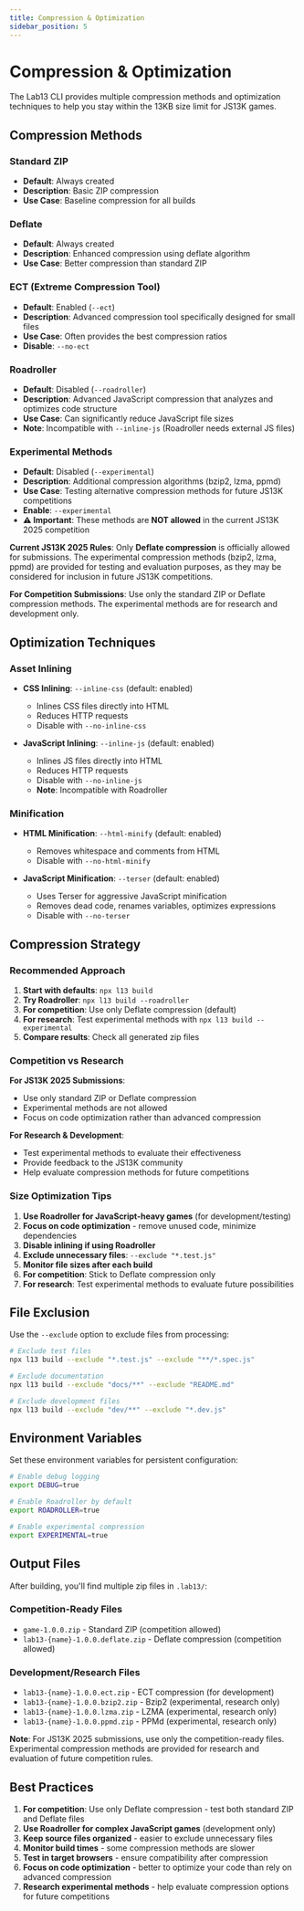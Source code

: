```yaml
---
title: Compression & Optimization
sidebar_position: 5
---
```


# Compression & Optimization

The Lab13 CLI provides multiple compression methods and optimization techniques to help you stay within the 13KB size limit for JS13K games.

## Compression Methods

### Standard ZIP

- **Default**: Always created
- **Description**: Basic ZIP compression
- **Use Case**: Baseline compression for all builds

### Deflate

- **Default**: Always created
- **Description**: Enhanced compression using deflate algorithm
- **Use Case**: Better compression than standard ZIP

### ECT (Extreme Compression Tool)

- **Default**: Enabled (`--ect`)
- **Description**: Advanced compression tool specifically designed for small files
- **Use Case**: Often provides the best compression ratios
- **Disable**: `--no-ect`

### Roadroller

- **Default**: Disabled (`--roadroller`)
- **Description**: Advanced JavaScript compression that analyzes and optimizes code structure
- **Use Case**: Can significantly reduce JavaScript file sizes
- **Note**: Incompatible with `--inline-js` (Roadroller needs external JS files)

### Experimental Methods

- **Default**: Disabled (`--experimental`)
- **Description**: Additional compression algorithms (bzip2, lzma, ppmd)
- **Use Case**: Testing alternative compression methods for future JS13K competitions
- **Enable**: `--experimental`
- **⚠️ Important**: These methods are **NOT allowed** in the current JS13K 2025 competition

**Current JS13K 2025 Rules**: Only **Deflate compression** is officially allowed for submissions. The experimental compression methods (bzip2, lzma, ppmd) are provided for testing and evaluation purposes, as they may be considered for inclusion in future JS13K competitions.

**For Competition Submissions**: Use only the standard ZIP or Deflate compression methods. The experimental methods are for research and development only.

## Optimization Techniques

### Asset Inlining

- **CSS Inlining**: `--inline-css` (default: enabled)
  - Inlines CSS files directly into HTML
  - Reduces HTTP requests
  - Disable with `--no-inline-css`

- **JavaScript Inlining**: `--inline-js` (default: enabled)
  - Inlines JS files directly into HTML
  - Reduces HTTP requests
  - Disable with `--no-inline-js`
  - **Note**: Incompatible with Roadroller

### Minification

- **HTML Minification**: `--html-minify` (default: enabled)
  - Removes whitespace and comments from HTML
  - Disable with `--no-html-minify`

- **JavaScript Minification**: `--terser` (default: enabled)
  - Uses Terser for aggressive JavaScript minification
  - Removes dead code, renames variables, optimizes expressions
  - Disable with `--no-terser`

## Compression Strategy

### Recommended Approach

1. **Start with defaults**: `npx l13 build`
2. **Try Roadroller**: `npx l13 build --roadroller`
3. **For competition**: Use only Deflate compression (default)
4. **For research**: Test experimental methods with `npx l13 build --experimental`
5. **Compare results**: Check all generated zip files

### Competition vs Research

**For JS13K 2025 Submissions**:

- Use only standard ZIP or Deflate compression
- Experimental methods are not allowed
- Focus on code optimization rather than advanced compression

**For Research & Development**:

- Test experimental methods to evaluate their effectiveness
- Provide feedback to the JS13K community
- Help evaluate compression methods for future competitions

### Size Optimization Tips

1. **Use Roadroller for JavaScript-heavy games** (for development/testing)
2. **Focus on code optimization** - remove unused code, minimize dependencies
3. **Disable inlining if using Roadroller**
4. **Exclude unnecessary files**: `--exclude "*.test.js"`
5. **Monitor file sizes after each build**
6. **For competition**: Stick to Deflate compression only
7. **For research**: Test experimental methods to evaluate future possibilities

## File Exclusion

Use the `--exclude` option to exclude files from processing:

```bash
# Exclude test files
npx l13 build --exclude "*.test.js" --exclude "**/*.spec.js"

# Exclude documentation
npx l13 build --exclude "docs/**" --exclude "README.md"

# Exclude development files
npx l13 build --exclude "dev/**" --exclude "*.dev.js"
```

## Environment Variables

Set these environment variables for persistent configuration:

```bash
# Enable debug logging
export DEBUG=true

# Enable Roadroller by default
export ROADROLLER=true

# Enable experimental compression
export EXPERIMENTAL=true
```

## Output Files

After building, you'll find multiple zip files in `.lab13/`:

### Competition-Ready Files

- `game-1.0.0.zip` - Standard ZIP (competition allowed)
- `lab13-{name}-1.0.0.deflate.zip` - Deflate compression (competition allowed)

### Development/Research Files

- `lab13-{name}-1.0.0.ect.zip` - ECT compression (for development)
- `lab13-{name}-1.0.0.bzip2.zip` - Bzip2 (experimental, research only)
- `lab13-{name}-1.0.0.lzma.zip` - LZMA (experimental, research only)
- `lab13-{name}-1.0.0.ppmd.zip` - PPMd (experimental, research only)

**Note**: For JS13K 2025 submissions, use only the competition-ready files. Experimental compression methods are provided for research and evaluation of future competition rules.

## Best Practices

1. **For competition**: Use only Deflate compression - test both standard ZIP and Deflate files
2. **Use Roadroller for complex JavaScript games** (development only)
3. **Keep source files organized** - easier to exclude unnecessary files
4. **Monitor build times** - some compression methods are slower
5. **Test in target browsers** - ensure compatibility after compression
6. **Focus on code optimization** - better to optimize your code than rely on advanced compression
7. **Research experimental methods** - help evaluate compression options for future competitions
